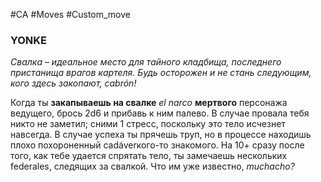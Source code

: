 #CA #Moves #Custom_move

### YONKE
*Свалка – идеальное место для тайного кладбища, последнего пристанища врагов картеля. Будь осторожен и не стань следующим, кого здесь закопают, cabrón!*

Когда ты **закапываешь на свалке** *el narco* **мертвого** персонажа ведущего, брось 2d6 и прибавь к ним палево. В случае провала тебя никто не заметил; сними 1 стресс, поскольку это тело исчезнет навсегда. В случае успеха ты прячешь труп, но в процессе находишь плохо похороненный cadáverкого-то знакомого. На 10+ сразу после того, как тебе удается спрятать тело, ты замечаешь нескольких federales, следящих за свалкой. Что им уже известно, *muchacho?*